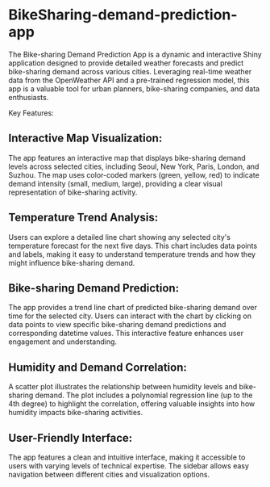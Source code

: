 # BikeSharing-demand-prediction-app
The Bike-sharing Demand Prediction App is a dynamic and interactive Shiny application designed to provide detailed weather forecasts and predict bike-sharing demand across various cities. Leveraging real-time weather data from the OpenWeather API and a pre-trained regression model, this app is a valuable tool for urban planners, bike-sharing companies, and data enthusiasts.

Key Features:

## Interactive Map Visualization:

The app features an interactive map that displays bike-sharing demand levels across selected cities, including Seoul, New York, Paris, London, and Suzhou. The map uses color-coded markers (green, yellow, red) to indicate demand intensity (small, medium, large), providing a clear visual representation of bike-sharing activity.

## Temperature Trend Analysis:

Users can explore a detailed line chart showing any selected city's temperature forecast for the next five days. This chart includes data points and labels, making it easy to understand temperature trends and how they might influence bike-sharing demand.

## Bike-sharing Demand Prediction:

The app provides a trend line chart of predicted bike-sharing demand over time for the selected city. Users can interact with the chart by clicking on data points to view specific bike-sharing demand predictions and corresponding datetime values. This interactive feature enhances user engagement and understanding.

## Humidity and Demand Correlation:

A scatter plot illustrates the relationship between humidity levels and bike-sharing demand. The plot includes a polynomial regression line (up to the 4th degree) to highlight the correlation, offering valuable insights into how humidity impacts bike-sharing activities.

## User-Friendly Interface:

The app features a clean and intuitive interface, making it accessible to users with varying levels of technical expertise. The sidebar allows easy navigation between different cities and visualization options.
